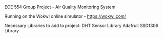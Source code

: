 ECE 554 Group Project - Air Quality Monitoring System

Running on the Wokwi online simulator - https://wokwi.com/

Necessary Libraries to add to project:
    DHT Sensor Library
    Adafruit SSD1306 Library